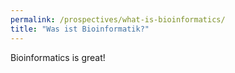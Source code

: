 ```yaml
---
permalink: /prospectives/what-is-bioinformatics/
title: "Was ist Bioinformatik?"
---
```


Bioinformatics is great!